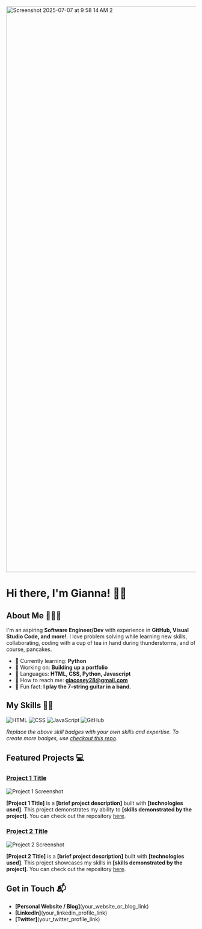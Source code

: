 <img width="1501" alt="Screenshot 2025-07-07 at 9 58 14 AM 2" src="https://github.com/user-attachments/assets/087ff993-a53c-4096-8176-945030371c5a" />

# Hi there, I'm Gianna! 👋🏼

## About Me 👩🏻‍💻

I'm an aspiring **Software Engineer/Dev** with experience in **GitHub, Visual Studio Code, and more!**. I love problem solving while learning new skills, collaborating, coding with a cup of tea in hand during thunderstorms, and of course, pancakes.

- 🧠 Currently learning: **Python**
- 📎 Working on: **Building up a portfolio**
- 👾 Languages: **HTML, CSS, Python, Javascript**
- 📧 How to reach me: **giacosey28@gmail.com**
- 🥞 Fun fact: **I play the 7-string guitar in a band.**

## My Skills 💪🏼

![HTML](https://img.shields.io/badge/-HTML-E34F26?style=flat-square&logo=html5&logoColor=white)
![CSS](https://img.shields.io/badge/-CSS-1572B6?style=flat-square&logo=css3&logoColor=white)
![JavaScript](https://img.shields.io/badge/-JavaScript-F7DF1E?style=flat-square&logo=javascript&logoColor=black)
![GitHub](https://img.shields.io/badge/GitHub-100000?style=for-the-badge&logo=github&logoColor=white)

*Replace the above skill badges with your own skills and expertise. To create more badges, use [checkout this repo](https://github.com/alexandresanlim/Badges4-README.md-Profile).*

## Featured Projects 💻

### [Project 1 Title](project_1_link)

![Project 1 Screenshot](project_1_screenshot_url)

**[Project 1 Title]** is a **[brief project description]** built with **[technologies used]**. This project demonstrates my ability to **[skills demonstrated by the project]**. You can check out the repository [here](project_1_repository_link).

### [Project 2 Title](project_2_link)

![Project 2 Screenshot](project_2_screenshot_url)

**[Project 2 Title]** is a **[brief project description]** built with **[technologies used]**. This project showcases my skills in **[skills demonstrated by the project]**. You can check out the repository [here](project_2_repository_link).

## Get in Touch 📬

- **[Personal Website / Blog]**(your_website_or_blog_link)
- **[LinkedIn]**(your_linkedin_profile_link)
- **[Twitter]**(your_twitter_profile_link)



